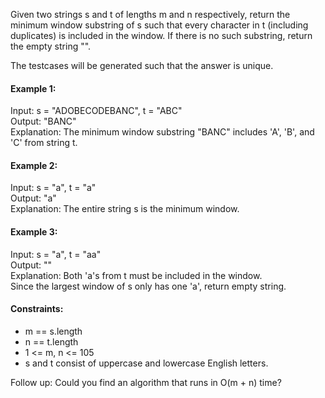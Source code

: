 Given two strings s and t of lengths m and n respectively, return the minimum window
substring of s such that every character in t (including duplicates) is included in the window. If there is no such substring, return the empty string "".

The testcases will be generated such that the answer is unique.

#### Example 1:
Input: s = "ADOBECODEBANC", t = "ABC"  
Output: "BANC"  
Explanation: The minimum window substring "BANC" includes 'A', 'B', and 'C' from string t.

#### Example 2:
Input: s = "a", t = "a"  
Output: "a"  
Explanation: The entire string s is the minimum window.

#### Example 3:
Input: s = "a", t = "aa"  
Output: ""  
Explanation: Both 'a's from t must be included in the window.  
Since the largest window of s only has one 'a', return empty string.

#### Constraints:
* m == s.length
* n == t.length
* 1 <= m, n <= 105
* s and t consist of uppercase and lowercase English letters.


Follow up: Could you find an algorithm that runs in O(m + n) time?